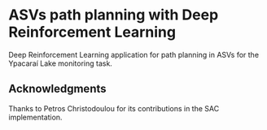 # ASVs path planning with Deep Reinforcement Learning
 Deep Reinforcement Learning application for path planning in ASVs for
 the Ypacaraí Lake monitoring task.
 
 
## Acknowledgments

Thanks to Petros Christodoulou for its contributions in the SAC implementation.
